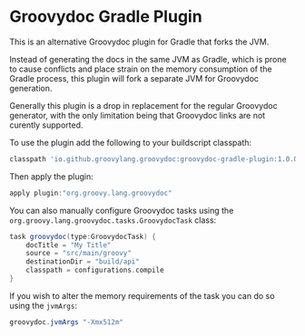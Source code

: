 Groovydoc Gradle Plugin
=======================

This is an alternative Groovydoc plugin for Gradle that forks the JVM.
 
Instead of generating the docs in the same JVM as Gradle, which is prone to cause conflicts and place strain on the memory consumption of the Gradle process, this plugin will fork a separate JVM for Groovydoc generation.

Generally this plugin is a drop in replacement for the regular Groovydoc generator, with the only limitation being that Groovydoc links are not curently supported. 

To use the plugin add the following to your buildscript classpath:

```groovy
classpath 'io.github.groovylang.groovydoc:groovydoc-gradle-plugin:1.0.0-SNAPSHOT'
```

Then apply the plugin:

```groovy
apply plugin:"org.groovy.lang.groovydoc"
```

You can also manually configure Groovydoc tasks using the `org.groovy.lang.groovydoc.tasks.GroovydocTask` class:

```groovy
task groovydoc(type:GroovydocTask) {
    docTitle = "My Title"
    source = "src/main/groovy"
    destinationDir = "build/api"
    classpath = configurations.compile
}
```

If you wish to alter the memory requirements of the task you can do so using the `jvmArgs`:

```groovy
groovydoc.jvmArgs "-Xmx512m"
```